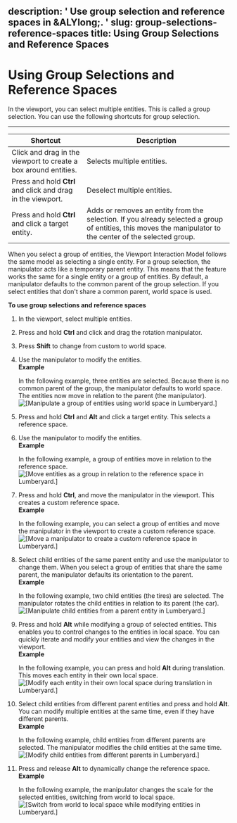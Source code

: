 description: ' Use group selection and reference spaces in &ALYlong;. '
slug: group-selections-reference-spaces
title: Using Group Selections and Reference Spaces
---
# Using Group Selections and Reference Spaces<a name="group-selections-reference-spaces"></a>

In the viewport, you can select multiple entities\. This is called a group selection\. You can use the following shortcuts for group selection\.


****  

| Shortcut | Description | 
| --- | --- | 
| Click and drag in the viewport to create a box around entities\. |  Selects multiple entities\.  | 
|  Press and hold **Ctrl** and click and drag in the viewport\.  | Deselect multiple entities\. | 
|  Press and hold **Ctrl** and click a target entity\.  |  Adds or removes an entity from the selection\. If you already selected a group of entities, this moves the manipulator to the center of the selected group\.  | 

When you select a group of entities, the Viewport Interaction Model follows the same model as selecting a single entity\. For a group selection, the manipulator acts like a temporary parent entity\. This means that the feature works the same for a single entity or a group of entities\. By default, a manipulator defaults to the common parent of the group selection\. If you select entities that don't share a common parent, world space is used\.

**To use group selections and reference spaces**

1. In the viewport, select multiple entities\.

1. Press and hold **Ctrl** and click and drag the rotation manipulator\.

1. Press **Shift** to change from custom to world space\.

1. Use the manipulator to modify the entities\.  
**Example**  

   In the following example, three entities are selected\. Because there is no common parent of the group, the manipulator defaults to world space\. The entities now move in relation to the parent \(the manipulator\)\.   
![\[Manipulate a group of entities using world space in Lumberyard.\]](/images/viewportinteractionmodel/viewport-selection-model-6.gif)

1. Press and hold **Ctrl** and **Alt** and click a target entity\. This selects a reference space\. 

1. Use the manipulator to modify the entities\.  
**Example**  

   In the following example, a group of entities move in relation to the reference space\.  
![\[Move entities as a group in relation to the reference space in Lumberyard.\]](/images/viewport-selection-model-7.gif)

1. Press and hold **Ctrl**, and move the manipulator in the viewport\. This creates a custom reference space\.  
**Example**  

   In the following example, you can select a group of entities and move the manipulator in the viewport to create a custom reference space\.  
![\[Move a manipulator to create a custom reference space in Lumberyard.\]](/images/viewportinteractionmodel/viewport-selection-model-8.gif)

1. Select child entities of the same parent entity and use the manipulator to change them\. When you select a group of entities that share the same parent, the manipulator defaults its orientation to the parent\.  
**Example**  

   In the following example, two child entities \(the tires\) are selected\. The manipulator rotates the child entities in relation to its parent \(the car\)\.  
![\[Manipulate child entities from a parent entity in Lumberyard.\]](/images/viewportinteractionmodel/viewport-selection-model-9.gif)

1. Press and hold **Alt** while modifying a group of selected entities\. This enables you to control changes to the entities in local space\. You can quickly iterate and modify your entities and view the changes in the viewport\.  
**Example**  

   In the following example, you can press and hold **Alt** during translation\. This moves each entity in their own local space\.  
![\[Modify each entity in their own local space during translation in Lumberyard.\]](/images/viewportinteractionmodel/viewport-selection-model-10.gif)

1. Select child entities from different parent entities and press and hold **Alt**\. You can modify multiple entities at the same time, even if they have different parents\.  
**Example**  

   In the following example, child entities from different parents are selected\. The manipulator modifies the child entities at the same time\.  
![\[Modify child entities from different parents in Lumberyard.\]](/images/viewportinteractionmodel/viewport-selection-model-11.gif)

1. Press and release **Alt** to dynamically change the reference space\.  
**Example**  

   In the following example, the manipulator changes the scale for the selected entities, switching from world to local space\.  
![\[Switch from world to local space while modifying entities in Lumberyard.\]](/images/viewportinteractionmodel/viewport-selection-model-12.gif)
